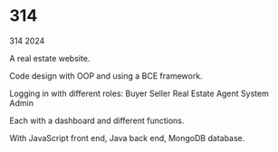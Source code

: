 # 314
314 2024

A real estate website.

Code design with OOP and using a BCE framework.

Logging in with different roles:
Buyer
Seller
Real Estate Agent
System Admin

Each with a dashboard and different functions.

With
JavaScript front end,
Java back end,
MongoDB database.
